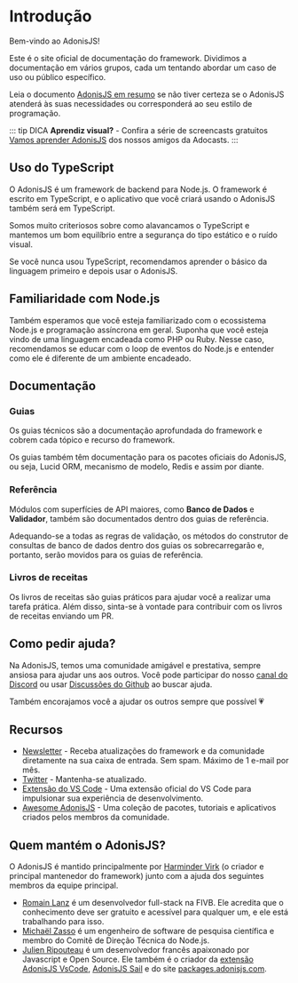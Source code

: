 # Introdução

Bem-vindo ao AdonisJS!

Este é o site oficial de documentação do framework. Dividimos a documentação em vários grupos, cada um tentando abordar um caso de uso ou público específico.

Leia o documento [AdonisJS em resumo](https://adonisjs.com/adonisjs-em-resumo) se não tiver certeza se o AdonisJS atenderá às suas necessidades ou corresponderá ao seu estilo de programação.

::: tip DICA
**Aprendiz visual?** - Confira a série de screencasts gratuitos [Vamos aprender AdonisJS](https://adocasts.com/series/lets-learn-adonisjs-5/lesson/1) dos nossos amigos da Adocasts.
:::

## Uso do TypeScript

O AdonisJS é um framework de backend para Node.js. O framework é escrito em TypeScript, e o aplicativo que você criará usando o AdonisJS também será em TypeScript.

Somos muito criteriosos sobre como alavancamos o TypeScript e mantemos um bom equilíbrio entre a segurança do tipo estático e o ruído visual.

Se você nunca usou TypeScript, recomendamos aprender o básico da linguagem primeiro e depois usar o AdonisJS.

## Familiaridade com Node.js

Também esperamos que você esteja familiarizado com o ecossistema Node.js e programação assíncrona em geral. Suponha que você esteja vindo de uma linguagem encadeada como PHP ou Ruby. Nesse caso, recomendamos se educar com o loop de eventos do Node.js e entender como ele é diferente de um ambiente encadeado.

## Documentação

### Guias

Os guias técnicos são a documentação aprofundada do framework e cobrem cada tópico e recurso do framework.

Os guias também têm documentação para os pacotes oficiais do AdonisJS, ou seja, Lucid ORM, mecanismo de modelo, Redis e assim por diante.

### Referência

Módulos com superfícies de API maiores, como **Banco de Dados** e **Validador**, também são documentados dentro dos guias de referência.

Adequando-se a todas as regras de validação, os métodos do construtor de consultas de banco de dados dentro dos guias os sobrecarregarão e, portanto, serão movidos para os guias de referência.

### Livros de receitas

Os livros de receitas são guias práticos para ajudar você a realizar uma tarefa prática. Além disso, sinta-se à vontade para contribuir com os livros de receitas enviando um PR.

## Como pedir ajuda?
Na AdonisJS, temos uma comunidade amigável e prestativa, sempre ansiosa para ajudar uns aos outros. Você pode participar do nosso [canal do Discord](https://discord.gg/vDcEjq6) ou usar [Discussões do Github](https://github.com/adonisjs/core/discussions) ao buscar ajuda.

Também encorajamos você a ajudar os outros sempre que possível 💗

## Recursos

- [Newsletter](https://news.adonisjs.com) - Receba atualizações do framework e da comunidade diretamente na sua caixa de entrada. Sem spam. Máximo de 1 e-mail por mês.
- [Twitter](https://twitter.com/adonisframework) - Mantenha-se atualizado.
- [Extensão do VS Code](https://marketplace.visualstudio.com/items?itemName=jripouteau.adonis-vscode-extension) - Uma extensão oficial do VS Code para impulsionar sua experiência de desenvolvimento.
- [Awesome AdonisJS](https://github.com/adonisjs-community/awesome-adonisjs) - Uma coleção de pacotes, tutoriais e aplicativos criados pelos membros da comunidade.

## Quem mantém o AdonisJS?
O AdonisJS é mantido principalmente por [Harminder Virk](https://twitter.com/AmanVirk1) (o criador e principal mantenedor do framework) junto com a ajuda dos seguintes membros da equipe principal.

- [Romain Lanz](https://twitter.com/romainlanz) é um desenvolvedor full-stack na FIVB. Ele acredita que o conhecimento deve ser gratuito e acessível para qualquer um, e ele está trabalhando para isso.
- [Michaël Zasso](https://twitter.com/targos89) é um engenheiro de software de pesquisa científica e membro do Comitê de Direção Técnica do Node.js.
- [Julien Ripouteau](https://twitter.com/julien_rpt) é um desenvolvedor francês apaixonado por Javascript e Open Source. Ele também é o criador da [extensão AdonisJS VsCode](https://marketplace.visualstudio.com/items?itemName=jripouteau.adonis-vscode-extension), [AdonisJS Sail](https://github.com/Julien-R44/adonis-sail) e do site [packages.adonisjs.com](https://packages.adonisjs.com).
